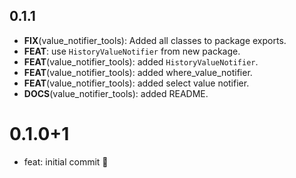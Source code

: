 ## 0.1.1

 - **FIX**(value_notifier_tools): Added all classes to package exports.
 - **FEAT**: use `HistoryValueNotifier` from new package.
 - **FEAT**(value_notifier_tools): added `HistoryValueNotifier`.
 - **FEAT**(value_notifier_tools): added where_value_notifier.
 - **FEAT**(value_notifier_tools): added select value notifier.
 - **DOCS**(value_notifier_tools): added README.

# 0.1.0+1

- feat: initial commit 🎉

